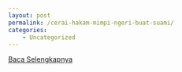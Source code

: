 ```yaml
---
layout: post
permalink: /cerai-hakam-mimpi-ngeri-buat-suami/
categories:
    - Uncategorized
---
```


[Baca Selengkapnya](/09)